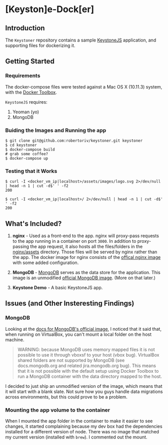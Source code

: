 [Keyston]e-Dock[er]
===================

## Introduction
The `Keystoner` repository contains a sample [KeystoneJS](http://keystonejs.com/) application, and supporting files for dockerizing it.

## Getting Started

### Requirements

The docker-compose files were tested against a Mac OS X (10.11.3) system, with the [Docker Toolbox](https://www.docker.com/products/docker-toolbox).

`KeystoneJS` requires: 
1. Yeoman (yo)
2. MongoDB

### Buiding the Images and Running the app

```
$ git clone git@github.com:robertoriv/keystoner.git keystoner
$ cd keystoner
$ docker-compose build
# grab some coffee?
$ docker-compose up
```

### Testing that it Works

```
$ curl -I <docker_vm_ip|localhost>/assets/images/logo.svg 2>/dev/null | head -n 1 | cut -d$' ' -f2
200

$ curl -I <docker_vm_ip|localhost>/ 2>/dev/null | head -n 1 | cut -d$' ' -f2 
200
```

## What's Included?

1. **nginx** - Used as a front-end to the app. nginx will proxy-pass requests to the app running in a container on port `3000`. In addition to proxy-passing the app request, it also hosts all the files/folders in the [nginx/assets](nginx/assets) directory. Those files will be served by nginx rather than the app. The docker image for nginx consists of the [offical nginx image](https://hub.docker.com/_/nginx/) with some added configuration.

2. **MongoDB** - [MongoDB](https://www.mongodb.org/) serves as the data store for the application. This image is an unmodified [official MongoDB image](https://hub.docker.com/_/mongo/). (More on that later.)

3. **Keystone Demo** - A basic KeystoneJS app.

## Issues (and Other Insteresting Findings)

### MongoDB 

Looking at the [docs for MongoDB's official image](https://hub.docker.com/_/mongo/), I noticed that it said that, when running on VirtualBox, you can't mount a local folder on the host machine.

> WARNING: because MongoDB uses memory mapped files it is not possible to use it through vboxsf to your host (vbox bug). VirtualBox shared folders are not supported by MongoDB (see docs.mongodb.org and related jira.mongodb.org bug). This means that it is not possible with the default setup using Docker Toolbox to run a MongoDB container with the data directory mapped to the host.

I decided to just ship an unmodified version of the image, which means that it will start with a blank slate. Not sure how you guys handle data migrations across environments, but this could prove to be a problem.

### Mounting the app volume to the container

When I mounted the app folder in the container to make it easier to see changes, it started complaining because my dev box had the dependencies installed for a different version of node. There was no image that matched my current version (installed with `brew`). I commented out the mount.

